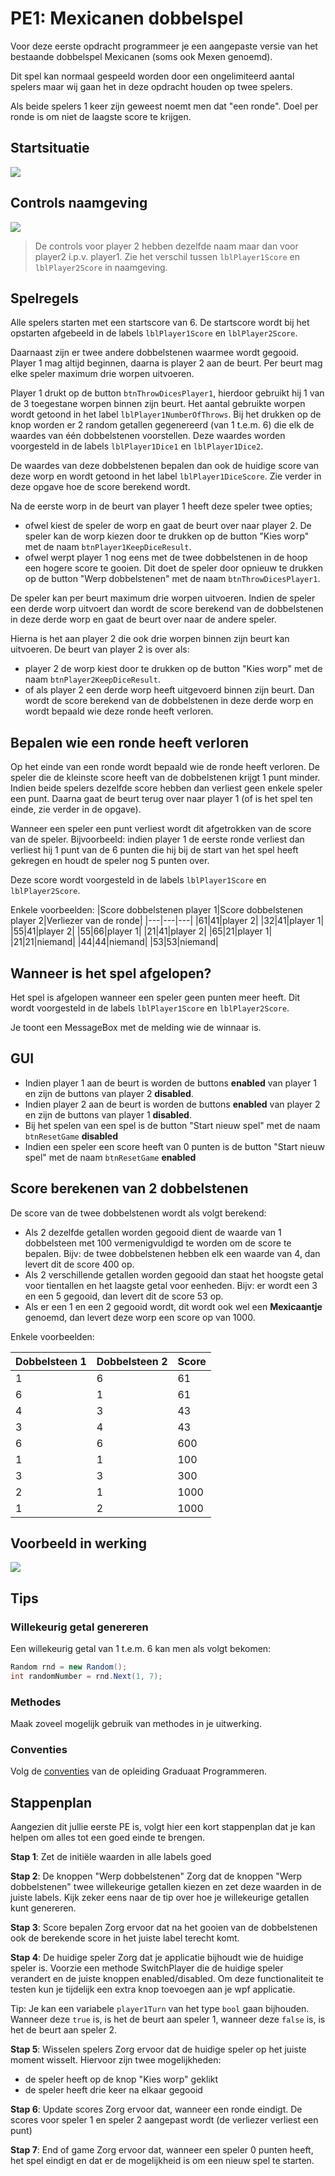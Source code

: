 # PE1: Mexicanen dobbelspel
Voor deze eerste opdracht programmeer je een aangepaste versie van het bestaande dobbelspel Mexicanen (soms ook Mexen genoemd).

Dit spel kan normaal gespeeld worden door een ongelimiteerd aantal spelers maar wij gaan het in deze opdracht houden op twee spelers.

Als beide spelers 1 keer zijn geweest noemt men dat "een ronde". Doel per ronde is om niet de laagste score te krijgen.

## Startsituatie
![](images/image-02.png)
## Controls naamgeving
![](images/image-01.png)
> De controls voor player 2 hebben dezelfde naam maar dan voor player2 i.p.v. player1. Zie het verschil tussen `lblPlayer1Score` en `lblPlayer2Score` in naamgeving.

## Spelregels
Alle spelers starten met een startscore van 6. De startscore wordt bij het opstarten afgebeeld in de labels `lblPlayer1Score` en `lblPlayer2Score`.  

Daarnaast zijn er twee andere dobbelstenen waarmee wordt gegooid. Player 1 mag altijd beginnen, daarna is player 2 aan de beurt. Per beurt mag elke speler maximum drie worpen uitvoeren.

Player 1 drukt op de button `btnThrowDicesPlayer1`, hierdoor gebruikt hij 1 van de 3 toegestane worpen binnen zijn beurt. Het aantal gebruikte worpen wordt getoond in het label `lblPlayer1NumberOfThrows`. Bij het drukken op de knop worden er 2 random getallen gegenereerd (van 1 t.e.m. 6) die elk de waardes van één dobbelstenen voorstellen. Deze waardes worden voorgesteld in de labels `lblPlayer1Dice1` en `lblPlayer1Dice2`.

De waardes van deze dobbelstenen bepalen dan ook de huidige score van deze worp en wordt getoond in het label `lblPlayer1DiceScore`. Zie verder in deze opgave hoe de score berekend wordt.

Na de eerste worp in de beurt van player 1 heeft deze speler twee opties; 
- ofwel kiest de speler de worp en gaat de beurt over naar player 2. De speler kan de worp kiezen door te drukken op de button "Kies worp" met de naam `btnPlayer1KeepDiceResult`.
- ofwel werpt player 1 nog eens met de twee dobbelstenen in de hoop een hogere score te gooien. Dit doet de speler door opnieuw te drukken op de button "Werp dobbelstenen" met de naam `btnThrowDicesPlayer1`.

De speler kan per beurt maximum drie worpen uitvoeren. Indien de speler een derde worp uitvoert dan wordt de score berekend van de dobbelstenen in deze derde worp en gaat de beurt over naar de andere speler.

Hierna is het aan player 2 die ook drie worpen binnen zijn beurt kan uitvoeren. De beurt van player 2 is over als:
- player 2 de worp kiest door te drukken op de button "Kies worp" met de naam `btnPlayer2KeepDiceResult`.
- of als player 2 een derde worp heeft uitgevoerd binnen zijn beurt. Dan wordt de score berekend van de dobbelstenen in deze derde worp en wordt bepaald wie deze ronde heeft verloren.

## Bepalen wie een ronde heeft verloren
Op het einde van een ronde wordt bepaald wie de ronde heeft verloren. De speler die de kleinste score heeft van de dobbelstenen krijgt 1 punt minder. Indien beide spelers dezelfde score hebben dan verliest geen enkele speler een punt. Daarna gaat de beurt terug over naar player 1 (of is het spel ten einde, zie verder in de opgave).

Wanneer een speler een punt verliest wordt dit afgetrokken van de score van de speler. Bijvoorbeeld: indien player 1 de eerste ronde verliest dan verliest hij 1 punt van de 6 punten die hij bij de start van het spel heeft gekregen en houdt de speler nog 5 punten over.

 Deze score wordt voorgesteld in de labels `lblPlayer1Score` en `lblPlayer2Score`.

 Enkele voorbeelden:
|Score dobbelstenen player 1|Score dobbelstenen player 2|Verliezer van de ronde|
|---|---|---|
|61|41|player 2|
|32|41|player 1|
|55|41|player 2|
|55|66|player 1|
|21|41|player 2|
|65|21|player 1|
|21|21|niemand|
|44|44|niemand|
|53|53|niemand|

## Wanneer is het spel afgelopen?
Het spel is afgelopen wanneer een speler geen punten meer heeft. Dit wordt voorgesteld in de labels `lblPlayer1Score` en `lblPlayer2Score`.

Je toont een MessageBox met de melding wie de winnaar is.


## GUI
- Indien player 1 aan de beurt is worden de buttons **enabled** van player 1 en zijn de buttons van player 2 **disabled**.
- Indien player 2 aan de beurt is worden de buttons **enabled** van player 2 en zijn de buttons van player 1 **disabled**.
- Bij het spelen van een spel is de button "Start nieuw spel" met de naam `btnResetGame` **disabled**
- Indien een speler een score heeft van 0 punten is de button "Start nieuw spel" met de naam `btnResetGame` **enabled**


## Score berekenen van 2 dobbelstenen
De score van de twee dobbelstenen wordt als volgt berekend: 

- Als 2 dezelfde getallen worden gegooid dient de waarde van 1 dobbelsteen met 100 vermenigvuldigd te worden om de score te bepalen.
Bijv: de twee dobbelstenen hebben elk een waarde van 4, dan levert dit de score 400 op.
- Als 2 verschillende getallen worden gegooid dan staat het hoogste getal voor tientallen en het laagste getal voor eenheden.
Bijv: er wordt een 3 en een 5 gegooid, dan levert dit de score 53 op.
- Als er een 1 en een 2 gegooid wordt, dit wordt ook wel een **Mexicaantje** genoemd, dan levert deze worp een score op van 1000.

Enkele voorbeelden:

|Dobbelsteen 1|Dobbelsteen 2|Score|
|---|---|---|
|1|6|61|
|6|1|61|
|4|3|43|
|3|4|43|
|6|6|600|
|1|1|100|
|3|3|300|
|2|1|1000|
|1|2|1000|

## Voorbeeld in werking
![](images/image-03.gif)

## Tips
### Willekeurig getal genereren
Een willekeurig getal van 1 t.e.m. 6 kan men als volgt bekomen:

```csharp
Random rnd = new Random();
int randomNumber = rnd.Next(1, 7);
```

### Methodes
Maak zoveel mogelijk gebruik van methodes in je uitwerking.

### Conventies
Volg de [conventies](https://github.com/howest-gp/conventions) van de opleiding Graduaat Programmeren.

## Stappenplan

Aangezien dit jullie eerste PE is, volgt hier een kort stappenplan dat je kan helpen om alles tot een goed einde te brengen.

**Stap 1**: Zet de initiële waarden in alle labels goed

**Stap 2**: De knoppen "Werp dobbelstenen"
Zorg dat de knoppen "Werp dobbelstenen" twee willekeurige getallen kiezen en zet deze waarden in de juiste labels. Kijk zeker eens naar de tip over hoe je willekeurige getallen kunt genereren.

**Stap 3**: Score bepalen
Zorg ervoor dat na het gooien van de dobbelstenen ook de berekende score in het juiste label terecht komt.

**Stap 4**: De huidige speler
Zorg dat je applicatie bijhoudt wie de huidige speler is. Voorzie een methode SwitchPlayer die de huidige speler verandert en de juiste knoppen enabled/disabled. Om deze functionaliteit te testen kun je tijdelijk een extra knop toevoegen aan je wpf applicatie.

Tip: Je kan een variabele `player1Turn` van het type `bool` gaan bijhouden. Wanneer deze `true` is, is het de beurt aan speler 1, wanneer deze `false` is, is het de beurt aan speler 2.

**Stap 5**: Wisselen spelers
Zorg ervoor dat de huidige speler op het juiste moment wisselt. Hiervoor zijn twee mogelijkheden:

- de speler heeft op de knop "Kies worp" geklikt
- de speler heeft drie keer na elkaar gegooid

**Stap 6**: Update scores
Zorg ervoor dat, wanneer een ronde eindigt. De scores voor speler 1 en speler 2 aangepast wordt (de verliezer verliest een punt)

**Stap 7**: End of game
Zorg ervoor dat, wanneer een speler 0 punten heeft, het spel eindigt en dat er de mogelijkheid is om een nieuw spel te starten.
